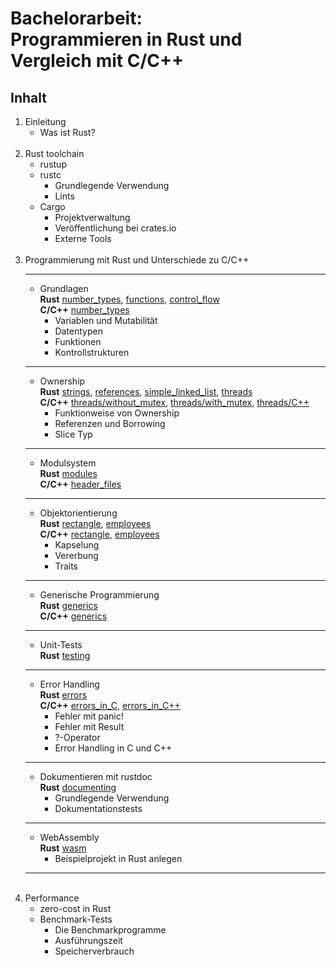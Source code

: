# Bachelorarbeit:<br/>Programmieren in Rust und Vergleich mit C/C++

## Inhalt
1. Einleitung
    - Was ist Rust?
    <br/><br/>
2. Rust toolchain
    - rustup
    - rustc
        - Grundlegende Verwendung
        - Lints
    - Cargo
        - Projektverwaltung
        - Veröffentlichung bei crates.io
        - Externe Tools
    <br/><br/>
3. Programmierung mit Rust und Unterschiede zu C/C++
    - ---
    - Grundlagen<br/>
    **Rust** [number_types](https://github.com/vijark/rust-lang-thesis-ba/blob/master/code/Rust/number_types/src/main.rs),
    [functions](https://github.com/vijark/rust-lang-thesis-ba/blob/master/code/Rust/functions/src/main.rs),
    [control_flow](https://github.com/vijark/rust-lang-thesis-ba/blob/master/code/Rust/control_flow/src/main.rs)<br/>
    **C/C++** [number_types](https://github.com/vijark/rust-lang-thesis-ba/blob/master/code/C_C%2B%2B/number_types/main.c)
        - Variablen und Mu­ta­bi­li­tät
        - Datentypen
        - Funktionen
        - Kontrollstrukturen
    - ---
    - Ownership<br/>
    **Rust** [strings](https://github.com/vijark/rust-lang-thesis-ba/blob/master/code/Rust/strings/src/main.rs),
    [references](https://github.com/vijark/rust-lang-thesis-ba/blob/master/code/Rust/references/src/main.rs),
    [simple_linked_list](https://github.com/vijark/rust-lang-thesis-ba/blob/master/code/Rust/simple_linked_list/src/lib.rs),
    [threads](https://github.com/vijark/rust-lang-thesis-ba/blob/master/code/Rust/threads/src/main.rs)<br/>
    **C/C++** [threads/without_mutex](https://github.com/vijark/rust-lang-thesis-ba/blob/master/code/C_C%2B%2B/threads/without_mutex/main.c),
    [threads/with_mutex](https://github.com/vijark/rust-lang-thesis-ba/blob/master/code/C_C%2B%2B/threads/with_mutex/main.c),
    [threads/C++](https://github.com/vijark/rust-lang-thesis-ba/blob/master/code/C_C%2B%2B/threads/C%2B%2B/main.cpp)
        - Funktionweise von Ownership
        - Referenzen und Borrowing
        - Slice Typ
    - ---
    - Modulsystem<br/>
    **Rust** [modules](https://github.com/vijark/rust-lang-thesis-ba/tree/master/code/Rust/modules/src)<br/>
    **C/C++** [header_files](https://github.com/vijark/rust-lang-thesis-ba/tree/master/code/C_C%2B%2B/header_files)
    - ---
    - Objektorientierung<br/>
    **Rust** [rectangle](https://github.com/vijark/rust-lang-thesis-ba/blob/master/code/Rust/rectangle/src/main.rs),
    [employees](https://github.com/vijark/rust-lang-thesis-ba/blob/master/code/Rust/employees/src/main.rs)<br/>
    **C/C++** [rectangle](https://github.com/vijark/rust-lang-thesis-ba/blob/master/code/C_C%2B%2B/rectangle/main.cpp),
    [employees](https://github.com/vijark/rust-lang-thesis-ba/blob/master/code/C_C%2B%2B/employees/main.cpp)
        - Kapselung
        - Vererbung
        - Traits
    - ---
    - Generische Programmierung<br/>
    **Rust** [generics](https://github.com/vijark/rust-lang-thesis-ba/blob/master/code/Rust/generics/src/main.rs)<br/>
    **C/C++** [generics](https://github.com/vijark/rust-lang-thesis-ba/blob/master/code/C_C%2B%2B/generics/main.cpp)
    - ---
    - Unit-Tests<br/>
    **Rust** [testing](https://github.com/vijark/rust-lang-thesis-ba/blob/master/code/Rust/testing/src/main.rs)
    - ---
    - Error Handling<br/>
    **Rust** [errors](https://github.com/vijark/rust-lang-thesis-ba/blob/master/code/Rust/errors/src/main.rs)<br/>
    **C/C++** [errors_in_C](https://github.com/vijark/rust-lang-thesis-ba/blob/master/code/C_C%2B%2B/errors_in_C/main.c),
    [errors_in_C++](https://github.com/vijark/rust-lang-thesis-ba/blob/master/code/C_C%2B%2B/errors_in_C%2B%2B/main.cpp)
        - Fehler mit panic!
        - Fehler mit Result
        - ?-Operator
        - Error Handling in C und C++
    - ---
    - Dokumentieren mit rustdoc<br/>
    **Rust** [documenting](https://github.com/vijark/rust-lang-thesis-ba/blob/master/code/Rust/documenting/src/lib.rs)
        - Grundlegende Verwendung
        - Dokumentationstests
    - ---
    - WebAssembly<br/>
    **Rust** [wasm](https://github.com/vijark/rust-lang-thesis-ba/tree/master/code/Rust/wasm)
        - Beispielprojekt in Rust anlegen
    - ---
    <br/>
4. Performance
    - zero-cost in Rust
    - Benchmark-Tests
        - Die Benchmarkprogramme
        - Ausführungszeit
        - Speicherverbrauch
